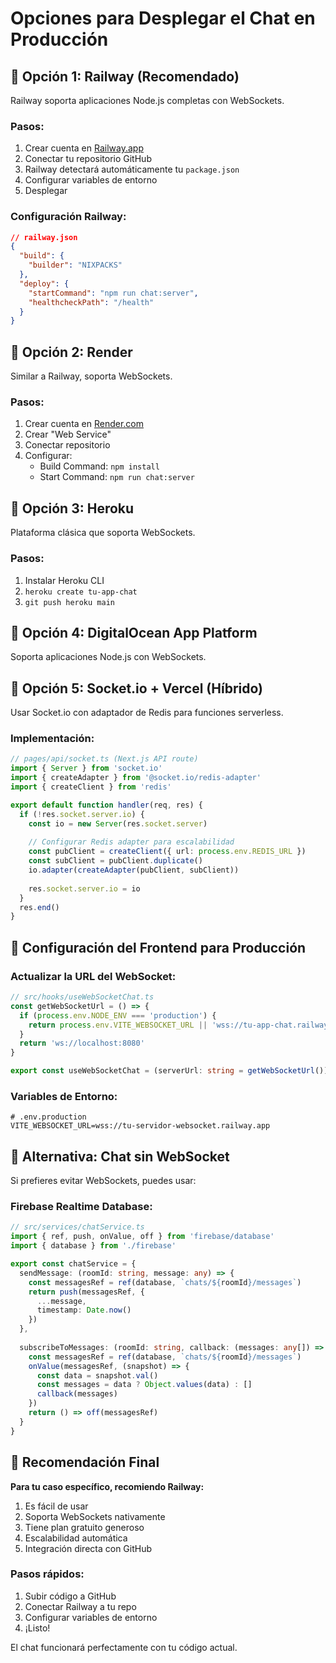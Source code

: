 # Opciones para Desplegar el Chat en Producción

## 🚀 Opción 1: Railway (Recomendado)
Railway soporta aplicaciones Node.js completas con WebSockets.

### Pasos:
1. Crear cuenta en [Railway.app](https://railway.app)
2. Conectar tu repositorio GitHub
3. Railway detectará automáticamente tu `package.json`
4. Configurar variables de entorno
5. Desplegar

### Configuración Railway:
```json
// railway.json
{
  "build": {
    "builder": "NIXPACKS"
  },
  "deploy": {
    "startCommand": "npm run chat:server",
    "healthcheckPath": "/health"
  }
}
```

## 🚀 Opción 2: Render
Similar a Railway, soporta WebSockets.

### Pasos:
1. Crear cuenta en [Render.com](https://render.com)
2. Crear "Web Service"
3. Conectar repositorio
4. Configurar:
   - Build Command: `npm install`
   - Start Command: `npm run chat:server`

## 🚀 Opción 3: Heroku
Plataforma clásica que soporta WebSockets.

### Pasos:
1. Instalar Heroku CLI
2. `heroku create tu-app-chat`
3. `git push heroku main`

## 🚀 Opción 4: DigitalOcean App Platform
Soporta aplicaciones Node.js con WebSockets.

## 🚀 Opción 5: Socket.io + Vercel (Híbrido)
Usar Socket.io con adaptador de Redis para funciones serverless.

### Implementación:
```typescript
// pages/api/socket.ts (Next.js API route)
import { Server } from 'socket.io'
import { createAdapter } from '@socket.io/redis-adapter'
import { createClient } from 'redis'

export default function handler(req, res) {
  if (!res.socket.server.io) {
    const io = new Server(res.socket.server)
    
    // Configurar Redis adapter para escalabilidad
    const pubClient = createClient({ url: process.env.REDIS_URL })
    const subClient = pubClient.duplicate()
    io.adapter(createAdapter(pubClient, subClient))
    
    res.socket.server.io = io
  }
  res.end()
}
```

## 🔧 Configuración del Frontend para Producción

### Actualizar la URL del WebSocket:
```typescript
// src/hooks/useWebSocketChat.ts
const getWebSocketUrl = () => {
  if (process.env.NODE_ENV === 'production') {
    return process.env.VITE_WEBSOCKET_URL || 'wss://tu-app-chat.railway.app'
  }
  return 'ws://localhost:8080'
}

export const useWebSocketChat = (serverUrl: string = getWebSocketUrl())
```

### Variables de Entorno:
```env
# .env.production
VITE_WEBSOCKET_URL=wss://tu-servidor-websocket.railway.app
```

## 📱 Alternativa: Chat sin WebSocket

Si prefieres evitar WebSockets, puedes usar:

### Firebase Realtime Database:
```typescript
// src/services/chatService.ts
import { ref, push, onValue, off } from 'firebase/database'
import { database } from './firebase'

export const chatService = {
  sendMessage: (roomId: string, message: any) => {
    const messagesRef = ref(database, `chats/${roomId}/messages`)
    return push(messagesRef, {
      ...message,
      timestamp: Date.now()
    })
  },
  
  subscribeToMessages: (roomId: string, callback: (messages: any[]) => void) => {
    const messagesRef = ref(database, `chats/${roomId}/messages`)
    onValue(messagesRef, (snapshot) => {
      const data = snapshot.val()
      const messages = data ? Object.values(data) : []
      callback(messages)
    })
    return () => off(messagesRef)
  }
}
```

## 🎯 Recomendación Final

**Para tu caso específico, recomiendo Railway:**
1. Es fácil de usar
2. Soporta WebSockets nativamente
3. Tiene plan gratuito generoso
4. Escalabilidad automática
5. Integración directa con GitHub

### Pasos rápidos:
1. Subir código a GitHub
2. Conectar Railway a tu repo
3. Configurar variables de entorno
4. ¡Listo!

El chat funcionará perfectamente con tu código actual.
